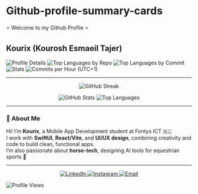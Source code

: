 # Github-profile-summary-cards

⭐ Welcome to my Github Profile ⭐

## Kourix (Kourosh Esmaeil Tajer)

<!-- Summary Cards (main charts) -->
![Profile Details](https://github-profile-summary-cards.vercel.app/api/cards/profile-details?username=Kourix84&theme=github_dark)
![Top Languages by Repo](https://github-profile-summary-cards.vercel.app/api/cards/repos-per-language?username=Kourix84&theme=github_dark)
![Top Languages by Commit](https://github-profile-summary-cards.vercel.app/api/cards/most-commit-language?username=Kourix84&theme=github_dark)
![Stats](https://github-profile-summary-cards.vercel.app/api/cards/stats?username=Kourix84&theme=github_dark)
![Commits per Hour (UTC+1)](https://github-profile-summary-cards.vercel.app/api/cards/productive-time?username=Kourix84&theme=github_dark&utcOffset=1)

---

<!-- Fallback and extra stats (always load even if summary-cards is slow) -->
<p align="center">
  <img src="https://streak-stats.demolab.com?user=Kourix84&theme=github-dark&hide_border=true" alt="GitHub Streak"/>
</p>

<p align="center">
  <img src="https://github-readme-stats.vercel.app/api?username=Kourix84&show_icons=true&theme=github_dark" alt="GitHub Stats"/>
  <img src="https://github-readme-stats.vercel.app/api/top-langs/?username=Kourix84&layout=compact&theme=github_dark" alt="Top Languages"/>
</p>

---

### 👋 About Me
Hi! I’m **Kourix**, a Mobile App Development student at Fontys ICT 🇳🇱  
I work with **SwiftUI**, **React/Vite**, and **UI/UX design**, combining creativity and code to build clean, functional apps.  
I’m also passionate about **horse-tech**, designing AI tools for equestrian sports 🐎

---

<p align="center">
  <a href="https://www.linkedin.com/in/kourosh-esmaeil-tajer/">
    <img alt="LinkedIn" src="https://img.shields.io/badge/LinkedIn-0A66C2?logo=linkedin&logoColor=white&style=for-the-badge">
  </a>
  <a href="https://www.instagram.com/kourosh__e.t/">
    <img alt="Instagram" src="https://img.shields.io/badge/Instagram-E4405F?logo=instagram&logoColor=white&style=for-the-badge">
  </a>
  <a href="mailto:git@kourix.dev">
    <img alt="Email" src="https://img.shields.io/badge/Email-181717?logo=gmail&logoColor=white&style=for-the-badge">
  </a>
</p>

![Profile Views](https://komarev.com/ghpvc/?username=Kourix84&style=for-the-badge&color=blue)
